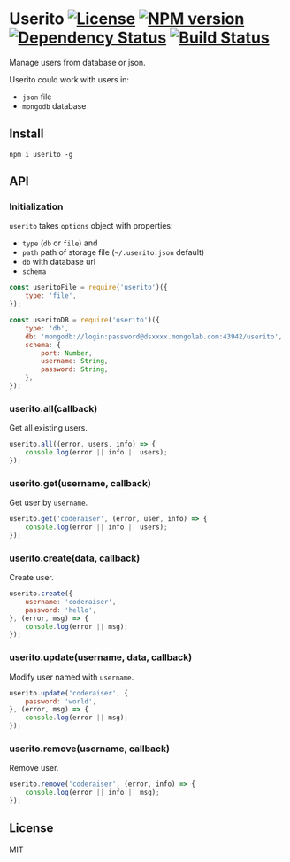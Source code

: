 # Userito [![License][LicenseIMGURL]][LicenseURL] [![NPM version][NPMIMGURL]][NPMURL] [![Dependency Status][DependencyStatusIMGURL]][DependencyStatusURL] [![Build Status][BuildStatusIMGURL]][BuildStatusURL]

[NPMIMGURL]: https://img.shields.io/npm/v/userito.svg?style=flat
[BuildStatusURL]: https://github.com/coderaiser/node-userito/actions?query=workflow%3A%22Node+CI%22 "Build Status"
[BuildStatusIMGURL]: https://github.com/coderaiser/node-userito/workflows/Node%20CI/badge.svg
[DependencyStatusIMGURL]: https://img.shields.io/david/coderaiser/node-userito.svg?style=flat
[LicenseIMGURL]: https://img.shields.io/badge/license-MIT-317BF9.svg?style=flat
[NPMURL]: https://npmjs.org/package/node-userito "npm"
[DependencyStatusURL]: https://david-dm.org/coderaiser/node-userito "Dependency Status"
[LicenseURL]: https://tldrlegal.com/license/mit-license "MIT License"

Manage users from database or json.

Userito could work with users in:

- `json` file
- `mongodb` database

## Install

`npm i userito -g`

## API

### Initialization

`userito` takes `options` object with properties:

- `type` (`db` or `file`) and
- `path` path of storage file (`~/.userito.json` default)
- `db` with database url
- `schema`

```js
const useritoFile = require('userito')({
    type: 'file',
});

const useritoDB = require('userito')({
    type: 'db',
    db: 'mongodb://login:password@dsxxxx.mongolab.com:43942/userito',
    schema: {
        port: Number,
        username: String,
        password: String,
    },
});
```

### userito.all(callback)

Get all existing users.

```js
userito.all((error, users, info) => {
    console.log(error || info || users);
});
```

### userito.get(username, callback)

Get user by `username`.

```js
userito.get('coderaiser', (error, user, info) => {
    console.log(error || info || users);
});
```

### userito.create(data, callback)

Create user.

```js
userito.create({
    username: 'coderaiser',
    password: 'hello',
}, (error, msg) => {
    console.log(error || msg);
});
```

### userito.update(username, data, callback)

Modify user named with `username`.

```js
userito.update('coderaiser', {
    password: 'world',
}, (error, msg) => {
    console.log(error || msg);
});
```

### userito.remove(username, callback)

Remove user.

```js
userito.remove('coderaiser', (error, info) => {
    console.log(error || info || msg);
});
```

## License

MIT
